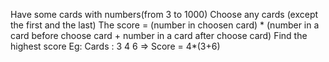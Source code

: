 Have some cards with numbers(from 3 to 1000) 
Choose any cards (except the first and the last)
The score = (number in choosen card) * (number in a card before choose card  +  number in a card after choose card)
Find the highest score
Eg: Cards : 3 4 6 => Score = 4*(3+6)
